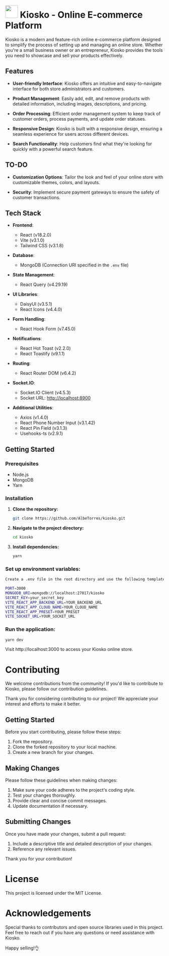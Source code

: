 # <img src="https://raw.githubusercontent.com/AlbeTorres/kiosko/main/kiosko/src/assets/logo.webp" width="40px" heigth="40px" style="background:white"> Kiosko - Online E-commerce Platform

Kiosko is a modern and feature-rich online e-commerce platform designed to simplify the process of setting up and managing an online store. Whether you're a small business owner or an entrepreneur, Kiosko provides the tools you need to showcase and sell your products effectively.

## Features

- **User-friendly Interface**: Kiosko offers an intuitive and easy-to-navigate interface for both store administrators and customers.

- **Product Management**: Easily add, edit, and remove products with detailed information, including images, descriptions, and pricing.

- **Order Processing**: Efficient order management system to keep track of customer orders, process payments, and update order statuses.

- **Responsive Design**: Kiosko is built with a responsive design, ensuring a seamless experience for users across different devices.

- **Search Functionality**: Help customers find what they're looking for quickly with a powerful search feature.

## TO-DO

- **Customization Options**: Tailor the look and feel of your online store with customizable themes, colors, and layouts.

- **Security**: Implement secure payment gateways to ensure the safety of customer transactions.

## Tech Stack

- **Frontend**:

  - React (v18.2.0)
  - Vite (v3.1.0)
  - Tailwind CSS (v3.1.8)

- **Database**:

  - MongoDB (Connection URI specified in the `.env` file)

- **State Management**:

  - React Query (v4.29.19)

- **UI Libraries**:

  - DaisyUI (v3.5.1)
  - React Icons (v4.4.0)

- **Form Handling**:

  - React Hook Form (v7.45.0)

- **Notifications**:

  - React Hot Toast (v2.2.0)
  - React Toastify (v9.1.1)

- **Routing**:

  - React Router DOM (v6.4.2)

- **Socket.IO**:

  - Socket.IO Client (v4.5.3)
  - Socket URL: [http://localhost:8900](http://localhost:8900)

- **Additional Utilities**:

  - Axios (v1.4.0)
  - React Phone Number Input (v3.1.42)
  - React Pin Field (v3.1.3)
  - Usehooks-ts (v2.9.1)

## Getting Started

### Prerequisites

- Node.js
- MongoDB
- Yarn

### Installation

1. **Clone the repository:**

   ```bash
   git clone https://github.com/AlbeTorres/kiosko.git
   ```

2. **Navigate to the project directory:**

   ```bash
   cd kiosko
   ```

3. **Install dependencies:**

   ```bash
   yarn
   ```

### Set up environment variables:

```bash
Create a .env file in the root directory and use the following template, replacing placeholders with your actual values:

PORT=3000
MONGODB_URI=mongodb://localhost:27017/kiosko
SECRET_KEY=your_secret_key
VITE_REACT_APP_BACKEND_URL=YOUR_BACKEND_URL
VITE_REACT_APP_CLOUD_NAME=YOUR_CLOUD_NAME
VITE_REACT_APP_PRESET=YOUR_PRESET
VITE_SOCKET_URL=YOUR_SOCKET_URL

```

### Run the application:

```bash
yarn dev
```

Visit http://localhost:3000 to access your Kiosko online store.

# Contributing

We welcome contributions from the community! If you'd like to contribute to Kiosko, please follow our contribution guidelines.

Thank you for considering contributing to our project! We appreciate your interest and efforts to make it better.

## Getting Started

Before you start contributing, please follow these steps:

1. Fork the repository.
2. Clone the forked repository to your local machine.
3. Create a new branch for your changes.

## Making Changes

Please follow these guidelines when making changes:

1. Make sure your code adheres to the project's coding style.
2. Test your changes thoroughly.
3. Provide clear and concise commit messages.
4. Update documentation if necessary.

## Submitting Changes

Once you have made your changes, submit a pull request:

1. Include a descriptive title and detailed description of your changes.
2. Reference any relevant issues.

Thank you for your contribution!

# License

This project is licensed under the MIT License.

# Acknowledgements

Special thanks to contributors and open source libraries used in this project.
Feel free to reach out if you have any questions or need assistance with Kiosko.

Happy selling!👌


